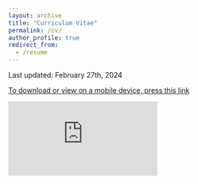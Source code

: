 ```yaml
---
layout: archive
title: "Curriculum Vitae"
permalink: /cv/
author_profile: true
redirect_from:
  - /resume
---
```


Last updated: February 27th, 2024

[To download or view on a mobile device, press this link](https://smeisler.github.io/files/StevenMeisler_CV.pdf)

<embed src="https://smeisler.github.io/files/StevenMeisler_CV.pdf" type="application/pdf" />
